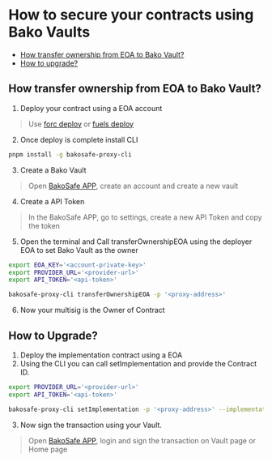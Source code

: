 # How to secure your contracts using Bako Vaults

- [How transfer ownership from EOA to Bako Vault?](#deploying-your-contract-and-transferring-ownership-to-bako-vault)
- [How to upgrade?](#how-to-upgrade)

## How transfer ownership from EOA to Bako Vault?

1. Deploy your contract using a EOA account

> Use [forc deploy](https://docs.fuel.network/docs/forc/plugins/forc_deploy/#forc-deploy)
> or [fuels deploy](https://docs.fuel.network/docs/fuels-ts/fuels-cli/commands/#fuels-deploy)

2. Once deploy is complete install CLI

```zsh
pnpm install -g bakosafe-proxy-cli
```

3. Create a Bako Vault

> Open [BakoSafe APP](https://safe.bako.global/), create an account and create a new vault

4. Create a API Token

> In the BakoSafe APP, go to settings, create a new API Token and copy the token

5. Open the terminal and Call transferOwnershipEOA using the deployer EOA to set Bako Vault as the owner

```zsh
export EOA_KEY='<account-private-key>'
export PROVIDER_URL='<provider-url>'
export API_TOKEN='<api-token>'

bakosafe-proxy-cli transferOwnershipEOA -p '<proxy-address>'
```

6. Now your multisig is the Owner of Contract

## How to Upgrade?

1. Deploy the implementation contract using a EOA
2. Using the CLI you can call setImplementation and provide the Contract ID.

```zsh
export PROVIDER_URL='<provider-url>'
export API_TOKEN='<api-token>'

bakosafe-proxy-cli setImplementation -p '<proxy-address>' --implementationAddress '<implementation-address>'
```

3. Now sign the transaction using your Vault.

> Open [BakoSafe APP](https://safe.bako.global/), login and sign the transaction on Vault page or Home page
